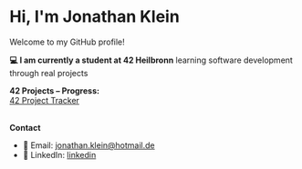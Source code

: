 # Hi, I'm Jonathan Klein

Welcome to my GitHub profile!

**💻 I am currently a student at 42 Heilbronn**
learning software development through real projects
<br/>

**42 Projects – Progress:**<br/>
  [42 Project Tracker](https://github.com/JoKleiner/42-Coding-School.git)
<br/><br/>

**Contact**

- 📧 Email: [jonathan.klein@hotmail.de](mailto:jonathan.klein@hotmail.de)
- 🔗 LinkedIn: [linkedin](https://www.linkedin.com/in/jonathan-klein-83554418b/)
